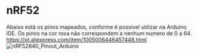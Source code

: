 # nRF52
Abaixo está os pinos mapeados, conforme é possivel utilizar na Arduino IDE. Os pinos na cor roxa não correspondem a nenhum numero de 0 a 64.
https://pt.aliexpress.com/item/1005006446457448.html
![nRF52840_Pinout_Arduino](https://github.com/lucns/nRF52/assets/16022034/47e507b2-139a-4557-b0b0-4f82442e4f0d)
